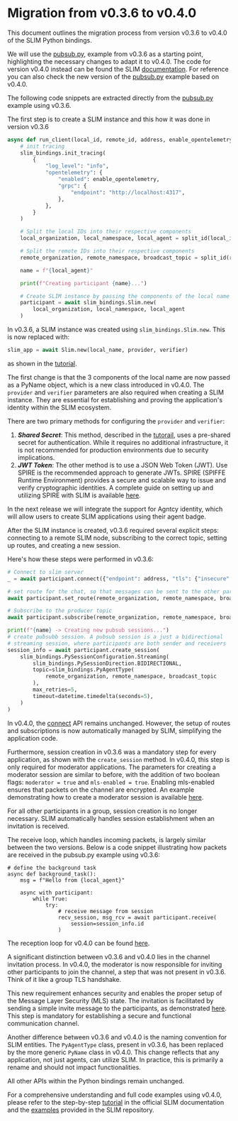# Migration from v0.3.6 to v0.4.0

This document outlines the migration process from version v0.3.6 to v0.4.0 of the SLIM Python bindings.

We will use the [pubsub.py](https://github.com/agntcy/slim/blob/slim-bindings-v0.3.6/data-plane/python-bindings/examples/pubsub.py), example from v0.3.6 as a starting point, highlighting the necessary changes to adapt it to v0.4.0. The code for version v0.4.0 instead can be found the SLIM [documentation](https://docs.agntcy.org/messaging/slim-core/). 
For reference you can also check the new version of the
[pubsub.py](https://github.com/agntcy/slim/blob/slim-bindings-v0.4.0/data-plane/python-bindings/examples/src/slim_bindings_examples/pubsub.py) example based on v0.4.0.

The following code snippets are extracted directly from the [pubsub.py](https://github.com/agntcy/slim/blob/slim-bindings-v0.3.6/data-plane/python-bindings/examples/pubsub.py) example using v0.3.6.

The first step is to create a SLIM instance and this how it was done in version v0.3.6
```python
async def run_client(local_id, remote_id, address, enable_opentelemetry: bool):
    # init tracing
    slim_bindings.init_tracing(
        {
            "log_level": "info",
            "opentelemetry": {
                "enabled": enable_opentelemetry,
                "grpc": {
                    "endpoint": "http://localhost:4317",
                },
            },
        }
    )

    # Split the local IDs into their respective components
    local_organization, local_namespace, local_agent = split_id(local_id)

    # Split the remote IDs into their respective components
    remote_organization, remote_namespace, broadcast_topic = split_id(remote_id)

    name = f"{local_agent}"

    print(f"Creating participant {name}...")

    # Create SLIM instance by passing the components of the local name
    participant = await slim_bindings.Slim.new(
        local_organization, local_namespace, local_agent
    )
```
In v0.3.6, a SLIM instance was created using ```slim_bindings.Slim.new```. This is now replaced with:
```python
slim_app = await Slim.new(local_name, provider, verifier)
```
as shown in the [tutorial](https://docs.agntcy.org/messaging/slim-group-tutorial/#slim-app).

The first change is that the 3 components of the local name are now passed as a PyName object, which is a new class introduced in v0.4.0. The ```provider``` and ```verifier``` parameters are also required when creating a SLIM instance. They are essential for establishing and proving the application's identity within the SLIM ecosystem.

There are two primary methods for configuring the ```provider``` and ```verifier```:
1. ***Shared Secret***: This method, described in the [tutorail](https://docs.agntcy.org/messaging/slim-group-tutorial/#identity), uses a pre-shared secret for authentication. While it requires no additional infrastructure, it is not recommended for production environments due to security implications.
2. ***JWT Token***: The other method is to use a JSON Web Token (JWT). Use SPIRE is the recommended approach to generate JWTs. SPIRE (SPIFFE Runtime Environment) provides a secure and scalable way to issue and verify cryptographic identities. A complete guide on setting up and utilizing SPIRE with SLIM is available [here](https://docs.agntcy.org/messaging/slim-group/#using-spire-with-slim).

In the next release we will integrate the support for Agntcy identity, which will allow users to create SLIM applications using their agent badge.

After the SLIM instance is created, v0.3.6 required several explicit steps: connecting to a remote SLIM node, subscribing to the correct topic, setting up routes, and creating a new session.

Here's how these steps were performed in v0.3.6:
```python
# Connect to slim server
_ = await participant.connect({"endpoint": address, "tls": {"insecure": True}})

# set route for the chat, so that messages can be sent to the other participants
await participant.set_route(remote_organization, remote_namespace, broadcast_topic)

# Subscribe to the producer topic
await participant.subscribe(remote_organization, remote_namespace, broadcast_topic)

print(f"{name} -> Creating new pubsub sessions...")
# create pubsubb session. A pubsub session is a just a bidirectional
# streaming session, where participants are both sender and receivers
session_info = await participant.create_session(
    slim_bindings.PySessionConfiguration.Streaming(
        slim_bindings.PySessionDirection.BIDIRECTIONAL,
        topic=slim_bindings.PyAgentType(
            remote_organization, remote_namespace, broadcast_topic
        ),
        max_retries=5,
        timeout=datetime.timedelta(seconds=5),
    )
)
```
In v0.4.0, the [connect](https://docs.agntcy.org/messaging/slim-group-tutorial/#slim-app) API remains unchanged. However, the setup of routes and subscriptions is now automatically managed by SLIM, simplifying the application code.

Furthermore, session creation in v0.3.6 was a mandatory step for every application, as shown with the ```create_session``` method. In v0.4.0, this step is only required for moderator applications. The parameters for creating a moderator session are similar to before, with the addition of two boolean flags: ```moderator = true``` and ```mls-enabled = true```. Enabling mls-enabled ensures that packets on the channel are encrypted. An example demonstrating how to create a moderator session is available [here](https://docs.agntcy.org/messaging/slim-group/#step-1-create-the-moderator).

For all other participants in a group, session creation is no longer necessary. SLIM automatically handles session establishment when an invitation is received.

The receive loop, which handles incoming packets, is largely similar between the two versions. Below is a code snippet illustrating how packets are received in the pubsub.py example using v0.3.6:
```
# define the background task
async def background_task():
    msg = f"Hello from {local_agent}"

    async with participant:
        while True:
            try:
                # receive message from session
                recv_session, msg_rcv = await participant.receive(
                    session=session_info.id
                )
```
The reception loop for v0.4.0 can be found [here](https://docs.agntcy.org/messaging/slim-group/#step-3-listen-for-invitations).

A significant distinction between v0.3.6 and v0.4.0 lies in the channel invitation process. In v0.4.0, the moderator is now responsible for inviting other participants to join the channel, a step that was not present in v0.3.6. Think of it like a group TLS handshake.

This new requirement enhances security and enables the proper setup of the Message Layer Security (MLS) state. The invitation is facilitated by sending a simple invite message to the participants, as demonstrated [here](https://docs.agntcy.org/messaging/slim-group/#step-2-invite-participants-to-the-channel). This step is mandatory for establishing a secure and functional communication channel.

Another difference between v0.3.6 and v0.4.0 is the naming convention for SLIM entities. The ```PyAgentType``` class, present in v0.3.6, has been replaced by the more generic ```PyName``` class in v0.4.0. This change reflects that any application, not just agents, can utilize SLIM. In practice, this is primarily a rename and should not impact functionalities.

All other APIs within the Python bindings remain unchanged.

For a comprehensive understanding and full code examples using v0.4.0, please refer to the step-by-step [tutorial](https://docs.agntcy.org/messaging/slim-group-tutorial/) in the official SLIM documentation and the [examples](https://github.com/agntcy/slim/tree/slim-bindings-v0.4.0/data-plane/python-bindings/examples/src/slim_bindings_examples) provided in the SLIM repository.
